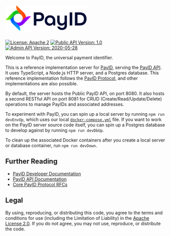 # [<img src="img/payid-logo-color.png" alt="PayID" width="256" height="82" />](https://www.payid.org/)

[![License: Apache 2](https://img.shields.io/badge/license-Apache%202-brightgreen)](https://github.com/payid-org/payid/blob/master/LICENSE)
[![Public API Version: 1.0](https://img.shields.io/badge/Public%20API%20Version-1.0-blue)](https://github.com/payid-org/payid/blob/master/src/config.ts#L1)
[![Admin API Version: 2020-05-28](https://img.shields.io/badge/Admin%20API%20Version-2020--05--28-blue)](https://github.com/payid-org/payid/blob/master/src/config.ts#L2)

Welcome to PayID, the universal payment identifier.

This is a reference implementation server for [PayID](https://docs.payid.org/payid-overview), serving the [PayID API](https://api.payid.org/?version=latest). It uses TypeScript, a Node.js HTTP server, and a Postgres database. This reference implementation follows the [PayID Protocol](https://github.com/payid-org/rfcs), and other implementations are also possible. 

By default, the server hosts the Public PayID API, on port 8080. It also hosts a second RESTful API on port 8081 for CRUD (Create/Read/Update/Delete) operations to manage PayIDs and associated addresses.

To experiment with PayID, you can spin up a local server by running `npm run devEnvUp`, which uses our local [`docker-compose.yml`](./docker-compose.yml) file. If you want to work on the PayID server source code itself, you can spin up a Postgres database to develop against by running `npm run devDbUp`.

To clean up the associated Docker containers after you create a local server or database container, run `npm run devDown`.

## Further Reading

- [PayID Developer Documentation](https://docs.payid.org/payid-overview)
- [PayID API Documentation](https://api.payid.org/?version=latest)
- [Core PayID Protocol RFCs](https://github.com/payid-org/rfcs)

## Legal

By using, reproducing, or distributing this code, you agree to the terms and conditions for use (including the Limitation of Liability) in the [Apache License 2.0](https://github.com/payid-org/payid/blob/master/LICENSE). If you do not agree, you may not use, reproduce, or distribute the code.
